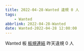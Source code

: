 ```yaml
---
title: 2022-04-28-Wanted 違規 0 人
tags:
    - Wanted
abbrlink: 2022-04-28-Wanted
date: Wanted-2022-04-28 12:00:00
---
```

Wanted 板 [板規連結](https://www.ptt.cc/bbs/Wanted/M.1608829773.A.D3B.html)
昨天違規 0 人
